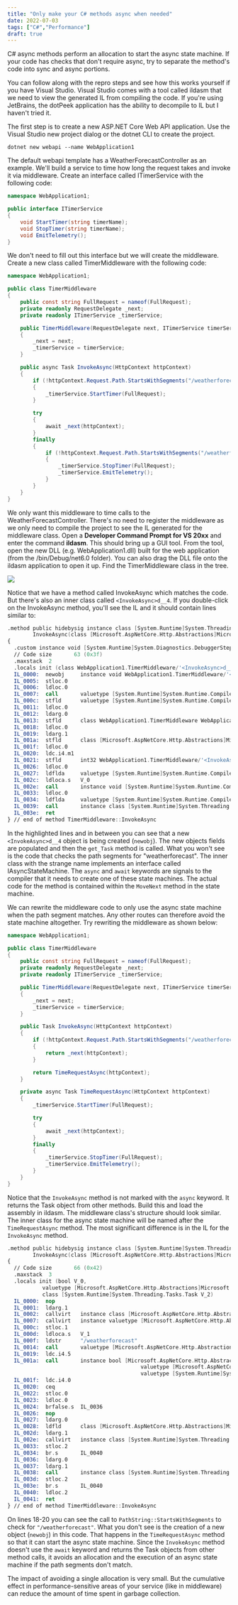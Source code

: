 ```yaml
---
title: "Only make your C# methods async when needed"
date: 2022-07-03
tags: ["C#","Performance"]
draft: true
---
```


C# async methods perform an allocation to start the async state machine.
If your code has checks that don't require async, try to separate the method's code into sync and async portions.

<!--more-->

You can follow along with the repro steps and see how this works yourself if you have Visual Studio.
Visual Studio comes with a tool called ildasm that we need to view the generated IL from compiling the code.
If you're using JetBrains, the dotPeek application has the ability to decompile to IL but I haven't tried it.

The first step is to create a new ASP.NET Core Web API application.
Use the Visual Studio new project dialog or the dotnet CLI to create the project.

```shell
dotnet new webapi --name WebApplication1
```

The default webapi template has a WeatherForecastController as an example.
We'll build a service to time how long the request takes and invoke it via middleware.
Create an interface called ITimerService with the following code:

```csharp
namespace WebApplication1;

public interface ITimerService
{
    void StartTimer(string timerName);
    void StopTimer(string timerName);
    void EmitTelemetry();
}
```

We don't need to fill out this interface but we will create the middleware.
Create a new class called TimerMiddleware with the following code:

```csharp
namespace WebApplication1;

public class TimerMiddleware
{
    public const string FullRequest = nameof(FullRequest);
    private readonly RequestDelegate _next;
    private readonly ITimerService _timerService;

    public TimerMiddleware(RequestDelegate next, ITimerService timerService)
    {
        _next = next;
        _timerService = timerService;
    }

    public async Task InvokeAsync(HttpContext httpContext)
    {
        if (!httpContext.Request.Path.StartsWithSegments("/weatherforecast", StringComparison.OrdinalIgnoreCase))
        {
            _timerService.StartTimer(FullRequest);
        }

        try
        {
            await _next(httpContext);
        }
        finally
        {
            if (!httpContext.Request.Path.StartsWithSegments("/weatherforecast", StringComparison.OrdinalIgnoreCase))
            {
                _timerService.StopTimer(FullRequest);
                _timerService.EmitTelemetry();
            }
        }
    }
}
```

We only want this middleware to time calls to the WeatherForecastController.
There's no need to register the middleware as we only need to compile the project to see the IL generated for the middleware class.
Open a **Developer Command Prompt for VS 20xx** and enter the command **ildasm**.
This should bring up a GUI tool.
From the tool, open the new DLL (e.g. WebApplication1.dll) built for the web application (from the /bin/Debug/net6.0 folder).
You can also drag the DLL file onto the ildasm application to open it up.
Find the TimerMiddleware class in the tree.

![](/img/ildasm_timermiddleware_class.png)

Notice that we have a method called InvokeAsync which matches the code.
But there's also an inner class called `<InvokeAsync>d__4`.
If you double-click on the InvokeAsync method, you'll see the IL and it should contain lines similar to:

```nasm {hl_lines=["7-8","28-29"]}
.method public hidebysig instance class [System.Runtime]System.Threading.Tasks.Task 
        InvokeAsync(class [Microsoft.AspNetCore.Http.Abstractions]Microsoft.AspNetCore.Http.HttpContext httpContext) cil managed
{
  .custom instance void [System.Runtime]System.Diagnostics.DebuggerStepThroughAttribute::.ctor() = ( 01 00 00 00 ) 
  // Code size       63 (0x3f)
  .maxstack  2
  .locals init (class WebApplication1.TimerMiddleware/'<InvokeAsync>d__4' V_0)
  IL_0000:  newobj     instance void WebApplication1.TimerMiddleware/'<InvokeAsync>d__4'::.ctor()
  IL_0005:  stloc.0
  IL_0006:  ldloc.0
  IL_0007:  call       valuetype [System.Runtime]System.Runtime.CompilerServices.AsyncTaskMethodBuilder [System.Runtime]System.Runtime.CompilerServices.AsyncTaskMethodBuilder::Create()
  IL_000c:  stfld      valuetype [System.Runtime]System.Runtime.CompilerServices.AsyncTaskMethodBuilder WebApplication1.TimerMiddleware/'<InvokeAsync>d__4'::'<>t__builder'
  IL_0011:  ldloc.0
  IL_0012:  ldarg.0
  IL_0013:  stfld      class WebApplication1.TimerMiddleware WebApplication1.TimerMiddleware/'<InvokeAsync>d__4'::'<>4__this'
  IL_0018:  ldloc.0
  IL_0019:  ldarg.1
  IL_001a:  stfld      class [Microsoft.AspNetCore.Http.Abstractions]Microsoft.AspNetCore.Http.HttpContext WebApplication1.TimerMiddleware/'<InvokeAsync>d__4'::httpContext
  IL_001f:  ldloc.0
  IL_0020:  ldc.i4.m1
  IL_0021:  stfld      int32 WebApplication1.TimerMiddleware/'<InvokeAsync>d__4'::'<>1__state'
  IL_0026:  ldloc.0
  IL_0027:  ldflda     valuetype [System.Runtime]System.Runtime.CompilerServices.AsyncTaskMethodBuilder WebApplication1.TimerMiddleware/'<InvokeAsync>d__4'::'<>t__builder'
  IL_002c:  ldloca.s   V_0
  IL_002e:  call       instance void [System.Runtime]System.Runtime.CompilerServices.AsyncTaskMethodBuilder::Start<class WebApplication1.TimerMiddleware/'<InvokeAsync>d__4'>(!!0&)
  IL_0033:  ldloc.0
  IL_0034:  ldflda     valuetype [System.Runtime]System.Runtime.CompilerServices.AsyncTaskMethodBuilder WebApplication1.TimerMiddleware/'<InvokeAsync>d__4'::'<>t__builder'
  IL_0039:  call       instance class [System.Runtime]System.Threading.Tasks.Task [System.Runtime]System.Runtime.CompilerServices.AsyncTaskMethodBuilder::get_Task()
  IL_003e:  ret
} // end of method TimerMiddleware::InvokeAsync
```

In the highlighted lines and in between you can see that a new `<InvokeAsync>d__4` object is being created (`newobj`).
The new objects fields are populated and then the `get_Task` method is called.
What you won't see is the code that checks the path segments for "weatherforecast".
The inner class with the strange name implements an interface called IAsyncStateMachine.
The `async` and `await` keywords are signals to the compiler that it needs to create one of these state machines.
The actual code for the method is contained within the `MoveNext` method in the state machine.

We can rewrite the middleware code to only use the async state machine when the path segment matches.
Any other routes can therefore avoid the state machine altogether.
Try rewriting the middleware as shown below:

```csharp
namespace WebApplication1;

public class TimerMiddleware
{
    public const string FullRequest = nameof(FullRequest);
    private readonly RequestDelegate _next;
    private readonly ITimerService _timerService;

    public TimerMiddleware(RequestDelegate next, ITimerService timerService)
    {
        _next = next;
        _timerService = timerService;
    }

    public Task InvokeAsync(HttpContext httpContext)
    {
        if (!httpContext.Request.Path.StartsWithSegments("/weatherforecast", StringComparison.OrdinalIgnoreCase))
        {
            return _next(httpContext);
        }

        return TimeRequestAsync(httpContext);
    }

    private async Task TimeRequestAsync(HttpContext httpContext)
    {
        _timerService.StartTimer(FullRequest);

        try
        {
            await _next(httpContext);
        }
        finally
        {
            _timerService.StopTimer(FullRequest);
            _timerService.EmitTelemetry();
        }
    }
}
```

Notice that the `InvokeAsync` method is not marked with the `async` keyword.
It returns the Task object from other methods.
Build this and load the assembly in ildasm.
The middleware class's structure should look similar.
The inner class for the async state machine will be named after the `TimeRequestAsync` method.
The most significant difference is in the IL for the `InvokeAsync` method.

```nasm {hl_lines=["18-20"]}
.method public hidebysig instance class [System.Runtime]System.Threading.Tasks.Task 
        InvokeAsync(class [Microsoft.AspNetCore.Http.Abstractions]Microsoft.AspNetCore.Http.HttpContext httpContext) cil managed
{
  // Code size       66 (0x42)
  .maxstack  3
  .locals init (bool V_0,
           valuetype [Microsoft.AspNetCore.Http.Abstractions]Microsoft.AspNetCore.Http.PathString V_1,
           class [System.Runtime]System.Threading.Tasks.Task V_2)
  IL_0000:  nop
  IL_0001:  ldarg.1
  IL_0002:  callvirt   instance class [Microsoft.AspNetCore.Http.Abstractions]Microsoft.AspNetCore.Http.HttpRequest [Microsoft.AspNetCore.Http.Abstractions]Microsoft.AspNetCore.Http.HttpContext::get_Request()
  IL_0007:  callvirt   instance valuetype [Microsoft.AspNetCore.Http.Abstractions]Microsoft.AspNetCore.Http.PathString [Microsoft.AspNetCore.Http.Abstractions]Microsoft.AspNetCore.Http.HttpRequest::get_Path()
  IL_000c:  stloc.1
  IL_000d:  ldloca.s   V_1
  IL_000f:  ldstr      "/weatherforecast"
  IL_0014:  call       valuetype [Microsoft.AspNetCore.Http.Abstractions]Microsoft.AspNetCore.Http.PathString [Microsoft.AspNetCore.Http.Abstractions]Microsoft.AspNetCore.Http.PathString::op_Implicit(string)
  IL_0019:  ldc.i4.5
  IL_001a:  call       instance bool [Microsoft.AspNetCore.Http.Abstractions]Microsoft.AspNetCore.Http.PathString::StartsWithSegments(
                                          valuetype [Microsoft.AspNetCore.Http.Abstractions]Microsoft.AspNetCore.Http.PathString,
                                          valuetype [System.Runtime]System.StringComparison)
  IL_001f:  ldc.i4.0
  IL_0020:  ceq
  IL_0022:  stloc.0
  IL_0023:  ldloc.0
  IL_0024:  brfalse.s  IL_0036
  IL_0026:  nop
  IL_0027:  ldarg.0
  IL_0028:  ldfld      class [Microsoft.AspNetCore.Http.Abstractions]Microsoft.AspNetCore.Http.RequestDelegate WebApplication1.TimerMiddleware::_next
  IL_002d:  ldarg.1
  IL_002e:  callvirt   instance class [System.Runtime]System.Threading.Tasks.Task [Microsoft.AspNetCore.Http.Abstractions]Microsoft.AspNetCore.Http.RequestDelegate::Invoke(class [Microsoft.AspNetCore.Http.Abstractions]Microsoft.AspNetCore.Http.HttpContext)
  IL_0033:  stloc.2
  IL_0034:  br.s       IL_0040
  IL_0036:  ldarg.0
  IL_0037:  ldarg.1
  IL_0038:  call       instance class [System.Runtime]System.Threading.Tasks.Task WebApplication1.TimerMiddleware::TimeRequestAsync(class [Microsoft.AspNetCore.Http.Abstractions]Microsoft.AspNetCore.Http.HttpContext)
  IL_003d:  stloc.2
  IL_003e:  br.s       IL_0040
  IL_0040:  ldloc.2
  IL_0041:  ret
} // end of method TimerMiddleware::InvokeAsync
```

On lines 18-20 you can see the call to `PathString::StartsWithSegments` to check for `"/weatherforecast"`.
What you don't see is the creation of a new object (`newobj`) in this code.
That happens in the `TimeRequestAsync` method so that it can start the async state machine.
Since the `InvokeAsync` method doesn't use the `await` keyword and returns the Task objects from other method calls, it avoids an allocation and the execution of an async state machine if the path segments don't match.

The impact of avoiding a single allocation is very small.
But the cumulative effect in performance-sensitive areas of your service (like in middleware) can reduce the amount of time spent in garbage collection.

